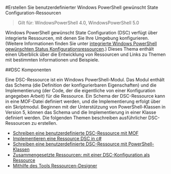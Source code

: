 #Erstellen Sie benutzerdefinierter Windows PowerShell gewünscht State Configuration-Ressourcen

> Gilt für: WindowsPowerShell 4.0, WindowsPowerShell 5.0

Windows PowerShell gewünscht State Configuration (DSC) verfügt über integrierte Ressourcen, mit denen Sie Ihre Umgebung konfigurieren. (Weitere Informationen finden Sie unter [integrierte Windows PowerShell gewünschten Status Konfigurationsressourcen](builtInResource.md).) Dieses Thema enthält einen Überblick über die Entwicklung von Ressourcen und Links zu Themen mit bestimmten Informationen und Beispiele.

##DSC Komponenten

Eine DSC-Ressource ist ein Windows PowerShell-Modul. Das Modul enthält das Schema (die Definition der konfigurierbaren Eigenschaften) und die Implementierung (der Code, der die eigentliche von einer Konfiguration angegeben Arbeit) für die Ressource. Ein Schema der DSC-Ressource kann in eine MOF-Datei definiert werden, und die Implementierung erfolgt über ein Skriptmodul. Beginnen mit der Unterstützung von PowerShell-Klassen in Version 5, können das Schema und die Implementierung in einer Klasse definiert werden. Die folgenden Themen beschreiben ausführlicher DSC-Ressourcen zu erstellen.

* [Schreiben eine benutzerdefinierte DSC-Ressource mit MOF](authoringResourceMOF.md)
* [Implementieren eine Ressource DSC in c#](authoringResourceMofCS.md)
* [Schreiben eine benutzerdefinierte DSC-Ressource mit PowerShell-Klassen](authoringResourceClass.md)
* [Zusammengesetzte Ressourcen: mit einer DSC-Konfiguration als Ressource](authoringResourceComposite.md)
* [Mithilfe des Tools Ressourcen-Designer](authoringResourceMofDesigner.md)



